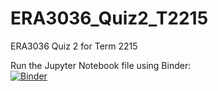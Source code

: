 # ERA3036_Quiz2_T2215
ERA3036 Quiz 2 for Term 2215

Run the Jupyter Notebook file using Binder:  
[![Binder](https://mybinder.org/badge_logo.svg)](https://mybinder.org/v2/gh/wooihaw/ERA3036_Quiz2_T2215/main)
